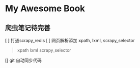 # My Awesome Book


## 爬虫笔记待完善
[ ] 打通scrapy_redis
[ ] 网页解析添加 xpath, lxml, scrapy_selector
> xpath
> lxml
> scrapy_selector

[] git 自动同步代码 
